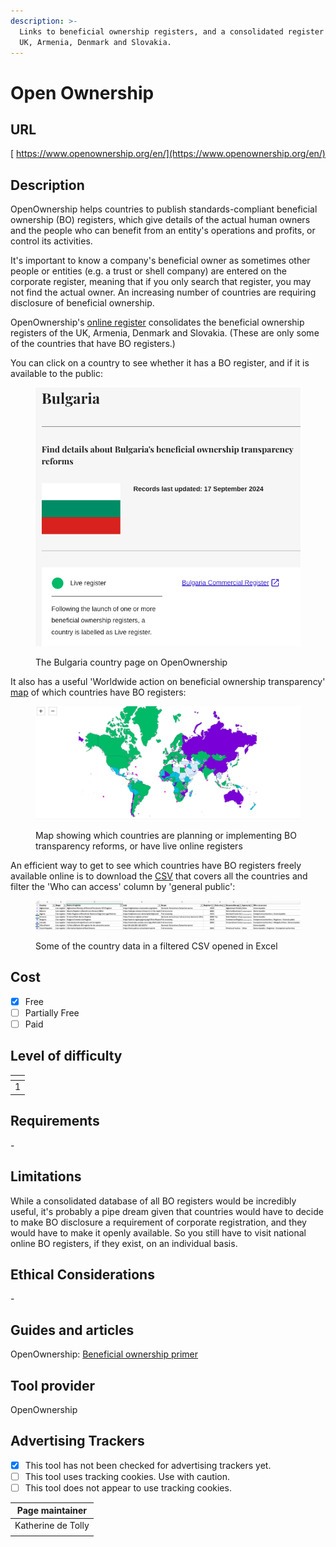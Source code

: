 ```yaml
---
description: >-
  Links to beneficial ownership registers, and a consolidated register for the
  UK, Armenia, Denmark and Slovakia.
---
```


# Open Ownership

## URL

[ https://www.openownership.org/en/](https://www.openownership.org/en/)

## Description

OpenOwnership helps countries to publish standards-compliant beneficial ownership (BO) registers, which give details of the actual human owners and the people who can benefit from an entity's operations and profits, or control its activities.

It's important to know a company's beneficial owner as sometimes other people or entities (e.g. a trust or shell company) are entered on the corporate register, meaning that if you only search that register, you may not find the actual owner. An increasing number of countries are requiring disclosure of beneficial ownership.

OpenOwnership's [online register](https://register.openownership.org/) consolidates the beneficial ownership registers of the UK, Armenia, Denmark and Slovakia. (These are only some of the countries that have BO registers.)

You can click on a country to see whether it has a BO register, and if it is available to the public:

<figure><img src=".gitbook/assets/Screenshot 2024-10-21 at 11.54.16.png" alt=""><figcaption><p>The Bulgaria country page on OpenOwnership</p></figcaption></figure>

It also has a useful 'Worldwide action on beneficial ownership transparency' [map](https://www.openownership.org/en/map/) of which countries have BO registers:

<figure><img src=".gitbook/assets/Screenshot 2024-10-21 at 11.48.58.png" alt=""><figcaption><p>Map showing which countries are planning or implementing BO transparency reforms, or have live online registers</p></figcaption></figure>

An efficient way to get to see which countries have BO registers freely available online is to download the [CSV](https://www.openownership.org/en/map/oo\_all\_country\_data.csv) that covers all the countries and filter the 'Who can access' column by 'general public':&#x20;

<figure><img src=".gitbook/assets/Screenshot 2024-10-21 at 12.00.23.png" alt=""><figcaption><p>Some of the country data in a filtered CSV opened in Excel</p></figcaption></figure>

## Cost

* [x] Free
* [ ] Partially Free
* [ ] Paid

## Level of difficulty

<table><thead><tr><th data-type="rating" data-max="5"></th></tr></thead><tbody><tr><td>1</td></tr></tbody></table>

## Requirements

\-

## Limitations

While a consolidated database of all BO registers would be incredibly useful, it's probably a pipe dream given that countries would have to decide to make BO disclosure a requirement of corporate registration, and they would have to make it openly available. So you still have to visit national online BO registers, if they exist, on an individual basis.

## Ethical Considerations

\-

## Guides and articles

OpenOwnership: [Beneficial ownership primer](https://www.openownership.org/en/about/what-is-beneficial-ownership-transparency/)

## Tool provider

OpenOwnership

## Advertising Trackers

* [x] This tool has not been checked for advertising trackers yet.
* [ ] This tool uses tracking cookies. Use with caution.
* [ ] This tool does not appear to use tracking cookies.

| Page maintainer    |
| ------------------ |
| Katherine de Tolly |
|                    |
